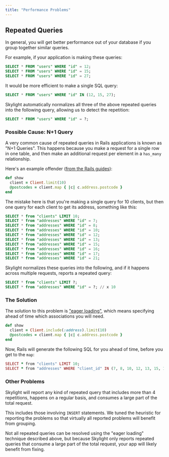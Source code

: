 ```yaml
---
title: "Performance Problems"
---
```


## Repeated Queries

In general, you will get better performance out of your database if you
group together similar queries.

For example, if your application is making these queries:

```sql
SELECT * FROM "users" WHERE "id" = 12;
SELECT * FROM "users" WHERE "id" = 15;
SELECT * FROM "users" WHERE "id" = 27;
```

It would be more efficient to make a single SQL query:

```sql
SELECT * FROM "users" WHERE "id" IN (12, 15, 27);
```

Skylight automatically normalizes all three of the above repeated
queries into the following query, allowing us to detect the repetition:

```sql
SELECT * FROM "users" WHERE "id" = ?;
```

### Possible Cause: N+1 Query

A very common cause of repeated queries in Rails applications is known
as "N+1 Queries". This happens because you make a request for a single
row in one table, and then make an additional request per element in a
`has_many` relationship.

Here's an example offender ([from the Rails guides][1]):

[1]: http://guides.rubyonrails.org/active_record_querying.html#eager-loading-associations

```rb
def show
  client = Client.limit(10)
  @postcodes = client.map { |c| c.address.postcode }
end
```

The mistake here is that you're making a single query for 10 clients,
but then one query for each client to get its address, something like
this:

```sql
SELECT * from "clients" LIMIT 10;
SELECT * from "addresses" WHERE "id" = 7;
SELECT * from "addresses" WHERE "id" = 8;
SELECT * from "addresses" WHERE "id" = 10;
SELECT * from "addresses" WHERE "id" = 12;
SELECT * from "addresses" WHERE "id" = 13;
SELECT * from "addresses" WHERE "id" = 15;
SELECT * from "addresses" WHERE "id" = 16;
SELECT * from "addresses" WHERE "id" = 17;
SELECT * from "addresses" WHERE "id" = 21;
```

Skylight normalizes these queries into the following, and if it happens
across multiple requests, reports a repeated query:

```sql
SELECT * from "clients" LIMIT ?;
SELECT * from "addresses" WHERE "id" = ?; // x 10
```

### The Solution

The solution to this problem is ["eager loading"][2], which means
specifying ahead of time which associations you will need.

[2]: http://api.rubyonrails.org/classes/ActiveRecord/QueryMethods.html#method-i-includes

```rb
def show
  client = Client.include(:address).limit(10)
  @postcodes = client.map { |c| c.address.postcode }
end
```

Now, Rails will generate the following SQL for you ahead of time, before
you get to the `map`:

```rb
SELECT * from "clients" LIMIT 10;
SELECT * from "addresses" WHERE "client_id" IN (7, 8, 10, 12, 13, 15, 16, 17, 21);
```

### Other Problems

Skylight will report any kind of repeated query that includes more than
4 repetitions, happens on a regular basis, and consumes a large part of
the total request.

This includes those involving `INSERT` statements. We tuned the
heuristic for reporting the problems so that virtually all reported
problems will benefit from grouping.

Not all repeated queries can be resolved using the "eager loading"
technique described above, but because Skylight only reports repeated
queries that consume a large part of the total request, your app will
likely benefit from fixing.
